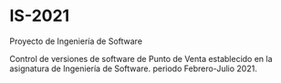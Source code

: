 # IS-2021
Proyecto de Ingeniería de Software

Control de versiones de software de Punto de Venta establecido en la asignatura de Ingeniería de  Software. periodo Febrero-Julio 2021.
